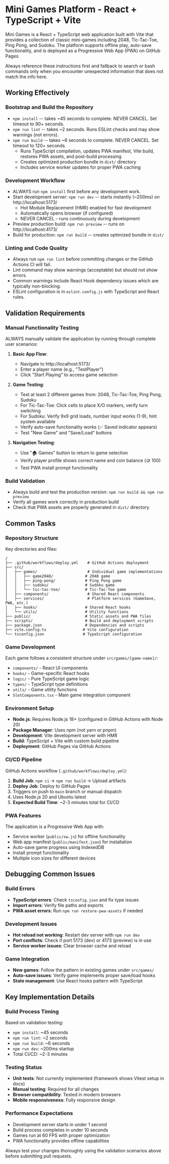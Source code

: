 # Mini Games Platform - React + TypeScript + Vite

Mini Games is a React + TypeScript web application built with Vite that provides a collection of classic mini-games including 2048, Tic-Tac-Toe, Ping Pong, and Sudoku. The platform supports offline play, auto-save functionality, and is deployed as a Progressive Web App (PWA) on GitHub Pages.

Always reference these instructions first and fallback to search or bash commands only when you encounter unexpected information that does not match the info here.

## Working Effectively

### Bootstrap and Build the Repository
- `npm install` -- takes ~45 seconds to complete. NEVER CANCEL. Set timeout to 90+ seconds.
- `npm run lint` -- takes ~2 seconds. Runs ESLint checks and may show warnings (not errors).
- `npm run build` -- takes ~6 seconds to complete. NEVER CANCEL. Set timeout to 120+ seconds.
  - Runs TypeScript compilation, updates PWA manifest, Vite build, restores PWA assets, and post-build processing
  - Creates optimized production bundle in `dist/` directory
  - Includes service worker updates for proper PWA caching

### Development Workflow
- ALWAYS run `npm install` first before any development work.
- Start development server: `npm run dev` -- starts instantly (~200ms) on http://localhost:5173/
  - Hot Module Replacement (HMR) enabled for fast development
  - Automatically opens browser (if configured)
  - NEVER CANCEL - runs continuously during development
- Preview production build: `npm run preview` -- runs on http://localhost:4173/
- Build for production: `npm run build` -- creates optimized bundle in `dist/`

### Linting and Code Quality
- Always run `npm run lint` before committing changes or the GitHub Actions CI will fail.
- Lint command may show warnings (acceptable) but should not show errors.
- Common warnings include React Hook dependency issues which are typically non-blocking.
- ESLint configuration is in `eslint.config.js` with TypeScript and React rules.

## Validation Requirements

### Manual Functionality Testing
ALWAYS manually validate the application by running through complete user scenarios:

1. **Basic App Flow**:
   - Navigate to http://localhost:5173/
   - Enter a player name (e.g., "TestPlayer")
   - Click "Start Playing" to access game selection

2. **Game Testing**:
   - Test at least 2 different games from: 2048, Tic-Tac-Toe, Ping Pong, Sudoku
   - For Tic-Tac-Toe: Click cells to place X/O markers, verify turn switching
   - For Sudoku: Verify 9x9 grid loads, number input works (1-9), hint system available
   - Verify auto-save functionality works (✅ Saved indicator appears)
   - Test "New Game" and "Save/Load" buttons

3. **Navigation Testing**:
   - Use "🏠 Games" button to return to game selection
   - Verify player profile shows correct name and coin balance (🪙 100)
   - Test PWA install prompt functionality

### Build Validation
- Always build and test the production version: `npm run build && npm run preview`
- Verify all games work correctly in production build
- Check that PWA assets are properly generated in `dist/` directory

## Common Tasks

### Repository Structure
Key directories and files:
```
/
├── .github/workflows/deploy.yml    # GitHub Actions deployment
├── src/
│   ├── games/                      # Individual game implementations
│   │   ├── game2048/              # 2048 game
│   │   ├── ping-pong/             # Ping Pong game
│   │   ├── sudoku/                # Sudoku game
│   │   └── tic-tac-toe/           # Tic-Tac-Toe game
│   ├── components/                 # Shared React components
│   ├── services/                   # Platform services (GameSave, PWA, etc.)
│   ├── hooks/                     # Shared React hooks
│   └── utils/                     # Utility functions
├── public/                        # Static assets and PWA files
├── scripts/                       # Build and deployment scripts
├── package.json                   # Dependencies and scripts
├── vite.config.ts                # Vite configuration
└── tsconfig.json                 # TypeScript configuration
```

### Game Development
Each game follows a consistent structure under `src/games/[game-name]/`:
- `components/` - React UI components
- `hooks/` - Game-specific React hooks
- `logic/` - Pure TypeScript game logic
- `types/` - TypeScript type definitions
- `utils/` - Game utility functions
- `SlotComponents.tsx` - Main game integration component

### Environment Setup
- **Node.js**: Requires Node.js 18+ (configured in GitHub Actions with Node 20)
- **Package Manager**: Uses npm (not yarn or pnpm)
- **Development**: Vite development server with HMR
- **Build**: TypeScript + Vite with custom build pipeline
- **Deployment**: GitHub Pages via GitHub Actions

### CI/CD Pipeline
GitHub Actions workflow (`.github/workflows/deploy.yml`):
1. **Build Job**: `npm ci` → `npm run build` → Upload artifacts
2. **Deploy Job**: Deploy to GitHub Pages
3. Triggers on push to `main` branch or manual dispatch
4. Uses Node.js 20 and Ubuntu latest
5. **Expected Build Time**: ~2-3 minutes total for CI/CD

### PWA Features
The application is a Progressive Web App with:
- Service worker (`public/sw.js`) for offline functionality
- Web app manifest (`public/manifest.json`) for installation
- Auto-save game progress using IndexedDB
- Install prompt functionality
- Multiple icon sizes for different devices

## Debugging Common Issues

### Build Errors
- **TypeScript errors**: Check `tsconfig.json` and fix type issues
- **Import errors**: Verify file paths and exports
- **PWA asset errors**: Run `npm run restore-pwa-assets` if needed

### Development Issues
- **Hot reload not working**: Restart dev server with `npm run dev`
- **Port conflicts**: Check if port 5173 (dev) or 4173 (preview) is in use
- **Service worker issues**: Clear browser cache and reload

### Game Integration
- **New games**: Follow the pattern in existing games under `src/games/`
- **Auto-save issues**: Verify game implements proper save/load hooks
- **State management**: Use React hooks pattern with TypeScript

## Key Implementation Details

### Build Process Timing
Based on validation testing:
- `npm install`: ~45 seconds
- `npm run lint`: ~2 seconds  
- `npm run build`: ~6 seconds
- `npm run dev`: ~200ms startup
- Total CI/CD: ~2-3 minutes

### Testing Status
- **Unit tests**: Not currently implemented (framework shows Vitest setup in docs)
- **Manual testing**: Required for all changes
- **Browser compatibility**: Tested in modern browsers
- **Mobile responsiveness**: Fully responsive design

### Performance Expectations
- Development server starts in under 1 second
- Build process completes in under 10 seconds
- Games run at 60 FPS with proper optimization
- PWA functionality provides offline capabilities

Always test your changes thoroughly using the validation scenarios above before submitting pull requests.